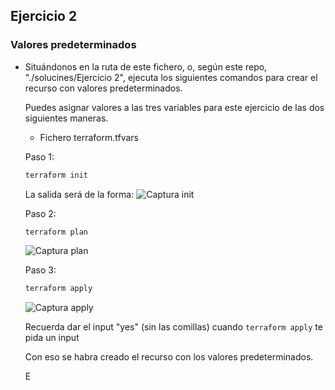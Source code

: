 ## Ejercicio 2
### Valores predeterminados

 - Situándonos en la ruta de este fichero, o, según este repo, "./solucines/Ejercicio 2", ejecuta los siguientes comandos para crear el recurso con valores predeterminados.
    
    Puedes asignar valores a las tres variables para este ejercicio de las dos siguientes maneras.

    -  Fichero terraform.tfvars

    Paso 1:
    ``` bash
    terraform init
    ```
    La salida será de la forma: 
    ![ Captura init ](./init.png)
    
    Paso 2:
    ``` bash
    terraform plan
    ```
    ![ Captura plan ](./plan.png)

    Paso 3:
    ``` bash
    terraform apply
    ```
    ![ Captura apply ](./apply.png)

    Recuerda dar el input "yes" (sin las comillas) cuando ```terraform apply``` te pida un input

    Con eso se habra creado el recurso con los valores predeterminados.

    E



    ```
    ```
